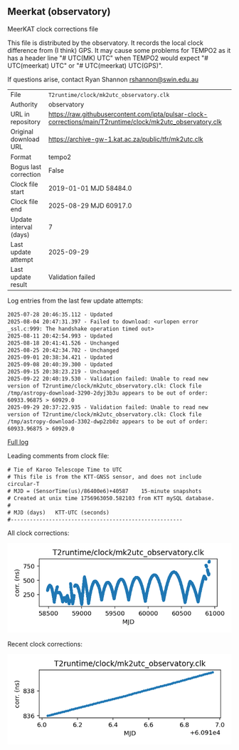 
## Meerkat (observatory)

MeerKAT clock corrections file

This file is distributed by the observatory. It records the local
clock difference from (I think) GPS. It may cause some problems
for TEMPO2 as it has a header line "# UTC(MK) UTC" when TEMPO2
would expect "# UTC(meerkat) UTC" or "# UTC(meerkat) UTC(GPS)".

If questions arise, contact Ryan Shannon <rshannon@swin.edu.au>

|     |     |
|:--- |:--- |
| File | `T2runtime/clock/mk2utc_observatory.clk` |
| Authority | observatory |
| URL in repository | <https://raw.githubusercontent.com/ipta/pulsar-clock-corrections/main/T2runtime/clock/mk2utc_observatory.clk> |
| Original download URL | <https://archive-gw-1.kat.ac.za/public/tfr/mk2utc.clk> |
| Format | tempo2 |
| Bogus last correction | False |
| Clock file start | 2019-01-01 MJD 58484.0 |
| Clock file end | 2025-08-29 MJD 60917.0 |
| Update interval (days) | 7 |
| Last update attempt | 2025-09-29 |
| Last update result | Validation failed |

Log entries from the last few update attempts:
```
2025-07-28 20:46:35.112 - Updated
2025-08-04 20:47:31.397 - Failed to download: <urlopen error _ssl.c:999: The handshake operation timed out>
2025-08-11 20:42:54.993 - Updated
2025-08-18 20:41:41.526 - Unchanged
2025-08-25 20:42:34.702 - Unchanged
2025-09-01 20:38:34.421 - Updated
2025-09-08 20:40:39.300 - Updated
2025-09-15 20:38:23.219 - Unchanged
2025-09-22 20:40:19.530 - Validation failed: Unable to read new version of T2runtime/clock/mk2utc_observatory.clk: Clock file /tmp/astropy-download-3290-2dyj3b3u appears to be out of order: 60933.96875 > 60929.0
2025-09-29 20:37:22.935 - Validation failed: Unable to read new version of T2runtime/clock/mk2utc_observatory.clk: Clock file /tmp/astropy-download-3302-dwp2zb0z appears to be out of order: 60933.96875 > 60929.0
```
[Full log](https://raw.githubusercontent.com/ipta/pulsar-clock-corrections/main/log/T2runtime/clock/mk2utc_observatory.clk.log)

Leading comments from clock file:

    # Tie of Karoo Telescope Time to UTC
    # This file is from the KTT-GNSS sensor, and does not include circular-T
    # MJD = (SensorTime(us)/86400e6)+40587    15-minute snapshots
    # Created at unix time 1756963050.582103 from KTT mySQL database.
    #
    # MJD (days)   KTT-UTC (seconds)
    #------------------------------------------------------



All clock corrections:

![plot of all clock corrections](mk2utc_observatory.clk.png "All corrections")

Recent clock corrections:

![plot of recent clock corrections](mk2utc_observatory.clk.short.png "Recent corrections")

